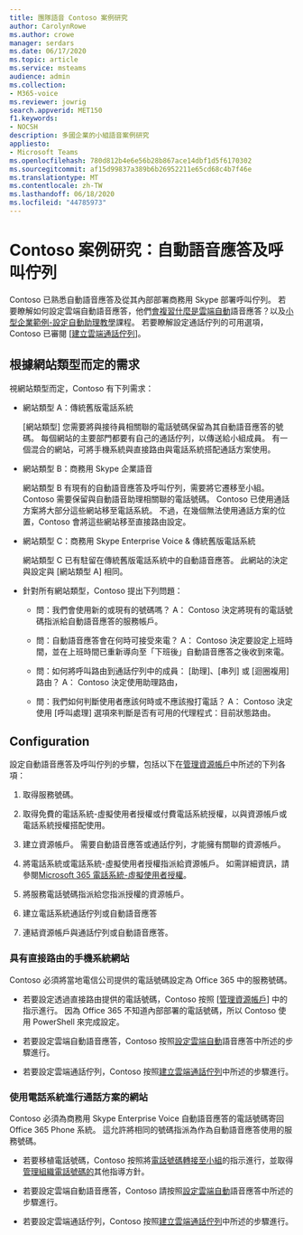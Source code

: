 ```yaml
---
title: 團隊語音 Contoso 案例研究
author: CarolynRowe
ms.author: crowe
manager: serdars
ms.date: 06/17/2020
ms.topic: article
ms.service: msteams
audience: admin
ms.collection:
- M365-voice
ms.reviewer: jowrig
search.appverid: MET150
f1.keywords:
- NOCSH
description: 多國企業的小組語音案例研究
appliesto:
- Microsoft Teams
ms.openlocfilehash: 780d812b4e6e56b28b867ace14dbf1d5f6170302
ms.sourcegitcommit: af15d99837a389b6b26952211e65cd68c4b7f46e
ms.translationtype: MT
ms.contentlocale: zh-TW
ms.lasthandoff: 06/18/2020
ms.locfileid: "44785973"
---
```

# <a name="contoso-case-study-auto-attendants-and-call-queues"></a>Contoso 案例研究：自動語音應答及呼叫佇列

Contoso 已熟悉自動語音應答及從其內部部署商務用 Skype 部署呼叫佇列。 若要瞭解如何設定雲端自動語音應答，他們[會複習什麼是雲端自動](what-are-phone-system-auto-attendants.md)語音應答？以及[小型企業範例-設定自動助理教學](tutorial-org-aa.yml)課程。 若要瞭解設定通話佇列的可用選項，Contoso 已審閱 [[建立雲端通話佇列](create-a-phone-system-call-queue.md)]。  

## <a name="requirements-depending-on-site-type"></a>根據網站類型而定的需求

視網站類型而定，Contoso 有下列需求：

- 網站類型 A：傳統舊版電話系統 

  [網站類型] 您需要將與接待員相關聯的電話號碼保留為其自動語音應答的號碼。 每個網站的主要部門都要有自己的通話佇列，以傳送給小組成員。 有一個混合的網站，可將手機系統與直接路由與電話系統搭配通話方案使用。  

- 網站類型 B：商務用 Skype 企業語音 

  網站類型 B 有現有的自動語音應答及呼叫佇列，需要將它遷移至小組。 Contoso 需要保留與自動語音助理相關聯的電話號碼。 Contoso 已使用通話方案將大部分這些網站移至電話系統。 不過，在幾個無法使用通話方案的位置，Contoso 會將這些網站移至直接路由設定。  

- 網站類型 C：商務用 Skype Enterprise Voice & 傳統舊版電話系統 

  網站類型 C 已有駐留在傳統舊版電話系統中的自動語音應答。 此網站的決定與設定與 [網站類型 A] 相同。   

- 針對所有網站類型，Contoso 提出下列問題：

  - 問：我們會使用新的或現有的號碼嗎？ 
    A： Contoso 決定將現有的電話號碼指派給自動語音應答的服務帳戶。 

  - 問：自動語音應答會在何時可接受來電？ 
    A： Contoso 決定要設定上班時間，並在上班時間已重新導向至「下班後」自動語音應答之後收到來電。  

  - 問：如何將呼叫路由到通話佇列中的成員： [助理]、[串列] 或 [迴圈複用] 路由？ 
    A： Contoso 決定使用助理路由， 

  - 問：我們如何判斷使用者應該何時或不應該撥打電話？ 
    A： Contoso 決定使用 [呼叫處理] 選項來判斷是否有可用的代理程式：目前狀態路由。 


## <a name="configuration"></a>Configuration

設定自動語音應答及呼叫佇列的步驟，包括以下在[管理資源帳戶](manage-resource-accounts.md)中所述的下列各項： 

1. 取得服務號碼。 

2. 取得免費的電話系統-虛擬使用者授權或付費電話系統授權，以與資源帳戶或電話系統授權搭配使用。

3. 建立資源帳戶。 需要自動語音應答或通話佇列，才能擁有關聯的資源帳戶。 

4. 將電話系統或電話系統-虛擬使用者授權指派給資源帳戶。 如需詳細資訊，請參閱[Microsoft 365 電話系統-虛擬使用者授權](https://docs.microsoft.com/microsoftteams/teams-add-on-licensing/virtual-user)。

5. 將服務電話號碼指派給您指派授權的資源帳戶。 

6. 建立電話系統通話佇列或自動語音應答 

7. 連結資源帳戶與通話佇列或自動語音應答。 


### <a name="sites-with-phone-system-with-direct-routing"></a>具有直接路由的手機系統網站 

Contoso 必須將當地電信公司提供的電話號碼設定為 Office 365 中的服務號碼。 

- 若要設定透過直接路由提供的電話號碼，Contoso 按照 [[管理資源帳戶](manage-resource-accounts.md)] 中的指示進行。 因為 Office 365 不知道內部部署的電話號碼，所以 Contoso 使用 PowerShell 來完成設定。   

- 若要設定雲端自動語音應答，Contoso 按照[設定雲端自動](create-a-phone-system-auto-attendant.md)語音應答中所述的步驟進行。 

- 若要設定雲端通話佇列，Contoso 按照[建立雲端通話佇列](create-a-phone-system-call-queue.md)中所述的步驟進行。  


### <a name="sites-with-phone-system-with-calling-plan"></a>使用電話系統進行通話方案的網站

Contoso 必須為商務用 Skype Enterprise Voice 自動語音應答的電話號碼寄回 Office 365 Phone 系統。 這允許將相同的號碼指派為作為自動語音應答使用的服務號碼。 

- 若要移植電話號碼，Contoso 按照將[電話號碼轉接至小組](https://docs.microsoft.com/microsoftteams/phone-number-calling-plans/transfer-phone-numbers-to-teams)的指示進行，並取得[管理組織電話號碼的](https://docs.microsoft.com/microsoftteams/manage-phone-numbers-for-your-organization/manage-phone-numbers-for-your-organization)其他指導方針。

- 若要設定雲端自動語音應答，Contoso 請按照[設定雲端自動](create-a-phone-system-auto-attendant.md)語音應答中所述的步驟進行。

-  若要設定雲端通話佇列，Contoso 按照[建立雲端通話佇列](create-a-phone-system-call-queue.md)中所述的步驟進行。  

 